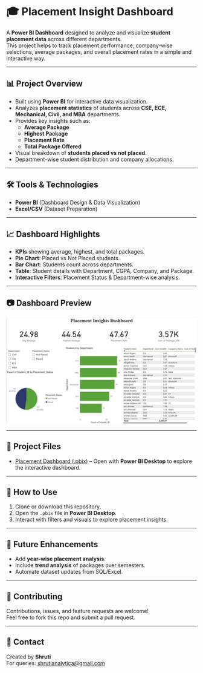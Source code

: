 # 🎓 Placement Insight Dashboard

A **Power BI Dashboard** designed to analyze and visualize **student placement data** across different departments.  
This project helps to track placement performance, company-wise selections, average packages, and overall placement rates in a simple and interactive way.

---

## 📊 Project Overview
- Built using **Power BI** for interactive data visualization.  
- Analyzes **placement statistics** of students across **CSE, ECE, Mechanical, Civil, and MBA** departments.  
- Provides key insights such as:
  - **Average Package**
  - **Highest Package**
  - **Placement Rate**
  - **Total Package Offered**
- Visual breakdown of **students placed vs not placed**.  
- Department-wise student distribution and company allocations.  

---

## 🛠️ Tools & Technologies
- **Power BI** (Dashboard Design & Data Visualization)  
- **Excel/CSV** (Dataset Preparation)  

---

## 📈 Dashboard Highlights
- **KPIs** showing average, highest, and total packages.  
- **Pie Chart**: Placed vs Not Placed students.  
- **Bar Chart**: Students count across departments.  
- **Table**: Student details with Department, CGPA, Company, and Package.  
- **Interactive Filters**: Placement Status & Department-wise analysis.  

---

## 📷 Dashboard Preview
![Placement Dashboard](media/Placement_Insights_Dashboard.jpg)  

---

## 📂 Project Files
- [Placement Dashboard (.pbix)](dashboard/Placement_Insights_Dashboard.pbix) – Open with **Power BI Desktop** to explore the interactive dashboard.

---

## 🚀 How to Use
1. Clone or download this repository.  
2. Open the `.pbix` file in **Power BI Desktop**.  
3. Interact with filters and visuals to explore placement insights.  

---

## 📌 Future Enhancements
- Add **year-wise placement analysis**.  
- Include **trend analysis** of packages over semesters.  
- Automate dataset updates from SQL/Excel.  

---

## 🤝 Contributing
Contributions, issues, and feature requests are welcome!  
Feel free to fork this repo and submit a pull request.  

---

## 📧 Contact
Created by **Shruti**  
For queries: shrutianalytica@gmail.com
